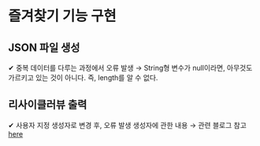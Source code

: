 # 즐겨찾기 기능 구현
## JSON 파일 생성

✔ 중복 데이터를 다루는 과정에서 오류 발생 → String형 변수가 null이라면, 아무것도 가르키고 있는 것이 아니다. 즉, length를 알 수 없다.

## 리사이클러뷰 출력

✔ 사용자 지정 생성자로 변경 후, 오류 발생 생성자에 관한 내용 → 관련 블로그 참고 [here](https://zoosso.tistory.com/312)
